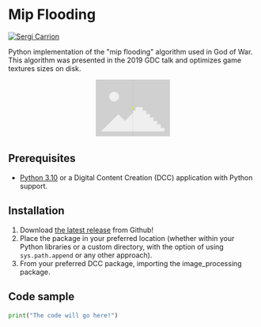 # Mip Flooding

[![Sergi Carrion](https://img.shields.io/badge/secarri-open%20source-blueviolet.svg)](https://es.linkedin.com/in/secarri)

Python implementation of the "mip flooding" algorithm used in God of War. This algorithm was presented in the 2019 GDC talk and optimizes game textures sizes on disk.

<p align="center">
  <img src="examples/example.gif" width="150" height="115" alt="Texture before and after the mip flooding">
</p>

## Prerequisites

-   [Python 3.10](https://www.python.org/downloads/release/python-3100/) or a Digital Content Creation (DCC) application with Python support.

## Installation

1. Download [the latest release]([https://github.com/EmbarkStudios/blender-tools/releases/latest](https://github.com/secarri/mip_flooding/releases)) from Github!
2. Place the package in your preferred location (whether within your Python libraries or a custom directory, with the option of using `sys.path.append` or any other approach).
3. From your preferred DCC package, importing the image_processing package.

## Code sample

```python
print("The code will go here!")
```
